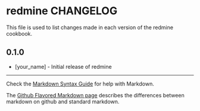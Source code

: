 redmine CHANGELOG
=================

This file is used to list changes made in each version of the redmine cookbook.

0.1.0
-----
- [your_name] - Initial release of redmine

- - -
Check the [Markdown Syntax Guide](http://daringfireball.net/projects/markdown/syntax) for help with Markdown.

The [Github Flavored Markdown page](http://github.github.com/github-flavored-markdown/) describes the differences between markdown on github and standard markdown.
